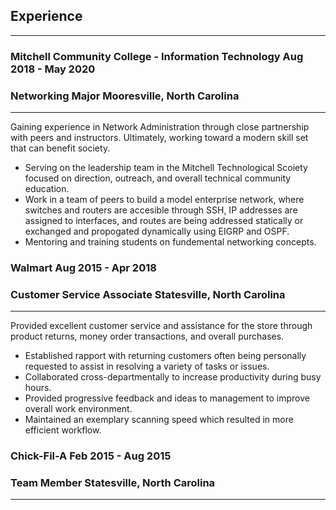 ## Experience
-------------------

### Mitchell Community College - Information Technology           Aug 2018 - May 2020
### Networking Major                                      Mooresville, North Carolina
---------------------------------------------------------------------------------------
Gaining experience in Network Administration through close partnership with peers and instructors.  Ultimately, working toward a modern skill set that can benefit society.

 * Serving on the leadership team in the Mitchell Technological Scoiety focused on direction, outreach, and overall technical community education.
 * Work in a team of peers to build a model enterprise network, where switches and routers are accesible through SSH, IP addresses are assigned to interfaces, and routes are being addressed statically or exchanged and propogated dynamically using EIGRP and OSPF.
 * Mentoring and training students on fundemental networking concepts.


### Walmart                              Aug 2015 - Apr 2018
### Customer Service Associate   Statesville, North Carolina
--------------------------------------------------------------
Provided excellent customer service and assistance for the store through product returns, money order transactions, and overall purchases.

 * Established rapport with returning customers often being personally requested to assist in resolving a variety of tasks or issues.
 * Collaborated cross-departmentally to increase productivity during busy hours.
 * Provided progressive feedback and ideas to management to improve overall work environment.
 * Maintained an exemplary scanning speed which resulted in more efficient workflow.

### Chick-Fil-A           Feb 2015 - Aug 2015
### Team Member   Statesville, North Carolina
-----------------------------------------------
